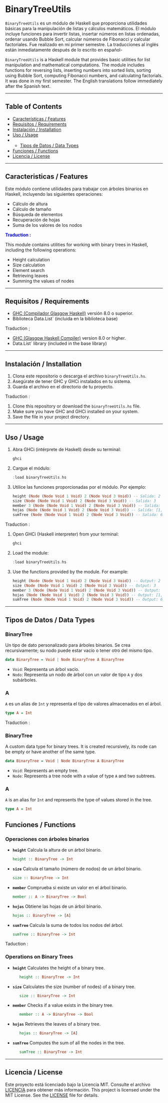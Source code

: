 # BinaryTreeUtils

`BinaryTreeUtils` es un módulo de Haskell que proporciona utilidades básicas para la manipulación de listas y cálculos matemáticos. El módulo incluye funciones para invertir listas, insertar números en listas ordenadas, ordenar usando Bubble Sort, calcular números de Fibonacci y calcular factoriales. Fue realizado en mi primer semestre. La traducciones al inglés están inmediatamente después de lo escrito en español-

`BinaryTreeUtils` is a Haskell module that provides basic utilities for list manipulation and mathematical computations. The module includes functions for reversing lists, inserting numbers into sorted lists, sorting using Bubble Sort, computing Fibonacci numbers, and calculating factorials. It was done in my first semester. The English translations follow immediately after the Spanish text.

---

## Table of Contents

- [Características / Features](#caracteristicas--features)
- [Requisitos / Requirements](#requisitos--requirements)
- [Instalación / Installation](#instalación--installation)
- [Uso / Usage](#uso--usage)
- - [Tipos de Datos / Data Types](#tipos-de-datos--data-types)
- [Funciones / Functions](#funciones--functions)
- [Licencia / License](#licencia--license)

---

## Caracteristicas / Features

Este módulo contiene utilidades para trabajar con árboles binarios en Haskell, incluyendo las siguientes operaciones:
- Cálculo de altura
- Cálculo de tamaño
- Búsqueda de elementos
- Recuperación de hojas
- Suma de los valores de los nodos

<strong><span style="color:blue;">Traduction :</span></strong>

This module contains utilities for working with binary trees in Haskell, including the following operations:
- Height calculation
- Size calculation
- Element search
- Retrieving leaves
- Summing the values of nodes

---

## Requisitos / Requirements

- [GHC (Compilador Glasgow Haskell)](https://www.haskell.org/ghc/) versión 8.0 o superior.
- Biblioteca Data.List` (incluida en la biblioteca base)

Traduction ;
- [GHC (Glasgow Haskell Compiler)](https://www.haskell.org/ghc/) version 8.0 or higher.
-  Data.List` library (included in the base library)

---

## Instalación / Installation
1. Clona este repositorio o descarga el archivo `binaryTreeUtils.hs`.
2. Asegúrate de tener GHC y GHCi instalados en tu sistema.
3. Guarda el archivo en el directorio de tu proyecto.

Traduction : 
1. Clone this repository or download the `binaryTreeUtils.hs` file.
2. Make sure you have GHC and GHCi installed on your system.
3. Save the file in your project directory.


---

## Uso / Usage
1. Abra GHCi (intérprete de Haskell) desde su terminal:
    ```bash
    ghci
    ```
2. Cargue el módulo:
    ```haskell
    :load binaryTreeUtils.hs
    ```
3. Utilice las funciones proporcionadas por el módulo. Por ejemplo:
    ```haskell
   height (Node (Node Void 1 Void) 2 (Node Void 3 Void)) -- Salida: 2
   size (Node (Node Void 1 Void) 2 (Node Void 3 Void)) -- Salida: 3
   member 3 (Node (Node Void 1 Void) 2 (Node Void 3 Void)) -- Salida: True
   hojas (Node (Node Void 1 Void) 2 (Node Void 3 Void)) -- Salida: [1, 3]
   sumTree (Node (Node Void 1 Void) 2 (Node Void 3 Void)) -- Salida: 6
    ```

Traduction :
1. Open GHCi (Haskell interpreter) from your terminal:
   ```bash
   ghci
   ```
2. Load the module:
   ```haskell
   :load binaryTreeUtils.hs
   ```
3. Use the functions provided by the module. For example:
   ```haskell
   height (Node (Node Void 1 Void) 2 (Node Void 3 Void)) -- Output: 2
   size (Node (Node Void 1 Void) 2 (Node Void 3 Void)) -- Output: 3
   member 3 (Node (Node Void 1 Void) 2 (Node Void 3 Void)) -- Output: True
   hojas (Node (Node Void 1 Void) 2 (Node Void 3 Void)) -- Output: [1, 3]
   sumTree (Node (Node Void 1 Void) 2 (Node Void 3 Void)) -- Output: 6
   ```


---

## Tipos de Datos / Data Types

### BinaryTree
Un tipo de dato personalizado para árboles binarios. Se crea recursivamente; su nodo puede estar vacío o tener otro del mismo tipo.
```haskell
data BinaryTree = Void | Node BinaryTree A BinaryTree
```

- `Void`: Representa un árbol vacío.
- `Nodo`: Representa un nodo de árbol con un valor de tipo `A` y dos subárboles.

### A
`A` es un alias de `Int` y representa el tipo de valores almacenados en el árbol.
```haskell
type A = Int
```

Traduction :
### BinaryTree
A custom data type for binary trees. It is created recursively, its node can be empty or have another of the same type.
```haskell
data BinaryTree = Void | Node BinaryTree A BinaryTree
```

- `Void`: Represents an empty tree.
- `Node`: Represents a tree node with a value of type `A` and two subtrees.

### A
`A` is an alias for `Int` and represents the type of values stored in the tree.  
```haskell
type A = Int
```

## Funciones / Functions

### Operaciones con árboles binarios

- **`height`**
    Calcula la altura de un árbol binario.
    ```haskell
    height :: BinaryTree -> Int
    ```
- **`size`**
    Calcula el tamaño (número de nodos) de un árbol binario.
    ```haskell
    size :: BinaryTree -> Int
    ```
- **`member`**
    Comprueba si existe un valor en el árbol binario.
    ```haskell
    member :: A -> BinaryTree -> Bool
    ```
- **`hojas`**
    Obtiene las hojas de un árbol binario.
    ```haskell
    hojas :: BinaryTree -> [A]
    ```
- **`sumTree`**
    Calcula la suma de todos los nodos del árbol.
    ```haskell
    sumTree :: BinaryTree -> Int
    ```
    
Taduction : 
### Operations on Binary Trees

- **`height`**
   Calculates the height of a binary tree.
   ```haskell
      height :: BinaryTree -> Int
   ```
- **`size`**
   Calculates the size (number of nodes) of a binary tree.
   ```haskell
      size :: BinaryTree -> Int
   ```
- **`member`**
   Checks if a value exists in the binary tree.
   ```haskell
      member :: A -> BinaryTree -> Bool
   ```
- **`hojas`**
   Retrieves the leaves of a binary tree.
   ```haskell
      hojas :: BinaryTree -> [A]
   ```
- **`sumTree`**
   Computes the sum of all the nodes in the tree.
   ```haskell
      sumTree :: BinaryTree -> Int
   ```

---

## Licencia / License
Este proyecto está licenciado bajo la Licencia MIT. Consulte el archivo [LICENCIA](LICENCIA) para obtener más información.
This project is licensed under the MIT License. See the [LICENSE](LICENSE) file for details.
